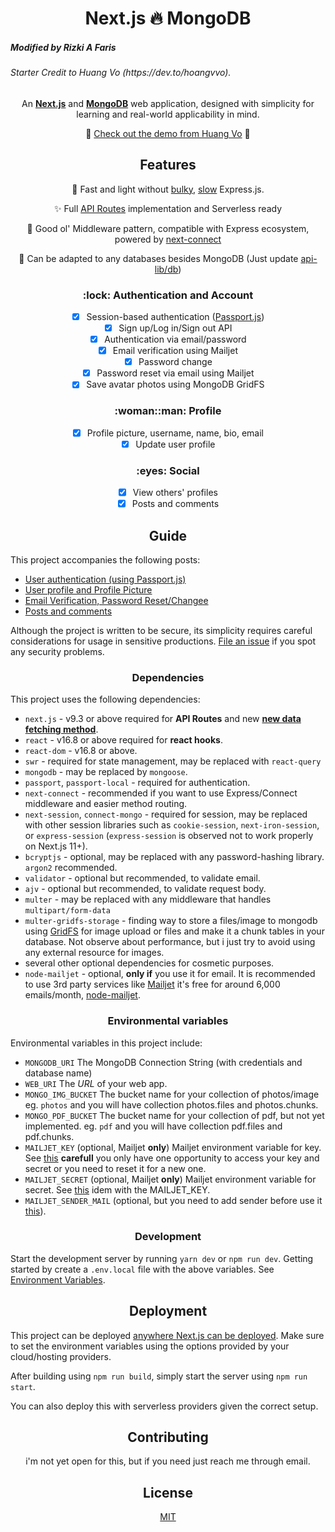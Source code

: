 <h1 align="center">Next.js 🔥 MongoDB</h1>

<h5>Modified by Rizki A Faris</h5>
<h6>Starter Credit to Huang Vo (https://dev.to/hoangvvo).</h6>
<div align="center">

An [**Next.js**](https://github.com/zeit/next.js/) and [**MongoDB**](https://www.mongodb.com/) web application, designed with simplicity for learning and real-world applicability in mind.

:rocket: [Check out the demo from Huang Vo](https://nextjs-mongodb.vercel.app/) :rocket:

</div>

<h2 align="center">Features</h2>

<div align="center">

💨 Fast and light without [bulky](https://bundlephobia.com/result?p=express@4.17.1), [slow](https://github.com/fastify/benchmarks#benchmarks) Express.js.

✨ Full [API Routes](https://nextjs.org/blog/next-9#api-routes) implementation and Serverless ready

🤠 Good ol' Middleware pattern, compatible with Express ecosystem, powered by [next-connect](https://github.com/hoangvvo/next-connect)

📙 Can be adapted to any databases besides MongoDB (Just update [api-lib/db](api-lib/db))

</div>

<h3 align="center">:lock: Authentication and Account</h3>

<div align="center">

- [x] Session-based authentication ([Passport.js](https://github.com/jaredhanson/passport))
- [x] Sign up/Log in/Sign out API
- [x] Authentication via email/password
- [x] Email verification using Mailjet
- [x] Password change
- [x] Password reset via email using Mailjet
- [x] Save avatar photos using MongoDB GridFS

</div>

<h3 align="center">:woman::man: Profile</h3>

<div align="center">

- [x] Profile picture, username, name, bio, email
- [x] Update user profile

</div>

<h3 align="center">:eyes: Social</h3>

<div align="center">

- [x] View others' profiles
- [x] Posts and comments

</div>

<h2 align="center">Guide</h2>

This project accompanies the following posts:

- [User authentication (using Passport.js)](https://hoangvvo.com/blog/next-js-and-mongodb-app-1)
- [User profile and Profile Picture](https://hoangvvo.com/blog/next-js-and-mongodb-app-2)
- [Email Verification, Password Reset/Changee](https://hoangvvo.com/blog/next-js-and-mongodb-app-3)
- [Posts and comments](https://hoangvvo.com/blog/next-js-and-mongodb-app-4)


Although the project is written to be secure, its simplicity requires careful considerations for usage in sensitive productions. [File an issue](https://github.com/hoangvvo/nextjs-mongodb-app/issues/new/choose) if you spot any security problems.

<h3 align="center">Dependencies</h3>

This project uses the following dependencies:

- `next.js` - v9.3 or above required for **API Routes** and new [**new data fetching method**](https://nextjs.org/docs/basic-features/data-fetching#getserversideprops-server-side-rendering).
- `react` - v16.8 or above required for **react hooks**.
- `react-dom` - v16.8 or above.
- `swr` - required for state management, may be replaced with `react-query`
- `mongodb` - may be replaced by `mongoose`.
- `passport`, `passport-local` - required for authentication.
- `next-connect` - recommended if you want to use Express/Connect middleware and easier method routing.
- `next-session`, `connect-mongo` - required for session, may be replaced with other session libraries such as `cookie-session`, `next-iron-session`, or `express-session` (`express-session` is observed not to work properly on Next.js 11+).
- `bcryptjs` - optional, may be replaced with any password-hashing library. `argon2` recommended.
- `validator` - optional but recommended, to validate email.
- `ajv` - optional but recommended, to validate request body.
- `multer` - may be replaced with any middleware that handles `multipart/form-data`
- `multer-gridfs-storage` - finding way to store a files/image to mongodb using [GridFS](https://www.npmjs.com/package/multer-gridfs-storage) for image upload or files and make it a chunk tables in your database. Not observe about performance, but i just try to avoid using any external resource for images.
- several other optional dependencies for cosmetic purposes.
- `node-mailjet` - optional, **only if** you use it for email. It is recommended to use 3rd party services like [Mailjet](https://www.mailjet.com/) it's free for around 6,000 emails/month, [node-mailjet](https://www.npmjs.com/package/node-mailjet).

<h3 align="center">Environmental variables</h3>

Environmental variables in this project include:

- `MONGODB_URI` The MongoDB Connection String (with credentials and database name)
- `WEB_URI` The _URL_ of your web app.
- `MONGO_IMG_BUCKET` The bucket name for your collection of photos/image eg. `photos` and you will have collection photos.files and photos.chunks.
- `MONGO_PDF_BUCKET` The bucket name for your collection of pdf, but not yet implemented. eg. `pdf` and you will have collection pdf.files and pdf.chunks.
- `MAILJET_KEY` (optional, Mailjet **only**) Mailjet environment variable for key. See [this](https://app.mailjet.com/account/apikeys) **carefull** you only have one opportunity to access your key and secret or you need to reset it for a new one.
- `MAILJET_SECRET` (optional, Mailjet **only**) Mailjet environment variable for secret. See [this](https://app.mailjet.com/account/apikeys) idem with the MAILJET_KEY.
- `MAILJET_SENDER_MAIL` (optional, but you need to add sender before use it [this](https://app.mailjet.com/account/sender)).

<h3 align="center">Development</h3>

Start the development server by running `yarn dev` or `npm run dev`. Getting started by create a `.env.local` file with the above variables. See [Environment Variables](https://nextjs.org/docs/basic-features/environment-variables).

<h2 align="center">Deployment</h2>

This project can be deployed [anywhere Next.js can be deployed](https://nextjs.org/docs/deployment). Make sure to set the environment variables using the options provided by your cloud/hosting providers.

After building using `npm run build`, simply start the server using `npm run start`.

You can also deploy this with serverless providers given the correct setup.

<h2 align="center">Contributing</h2>

<div align="center">
  i'm not yet open for this, but if you need just reach me through email.
</div>

<h2 align="center">
  License
</h2>

<div align="center">
  
  [MIT](LICENSE)
  
</div>
